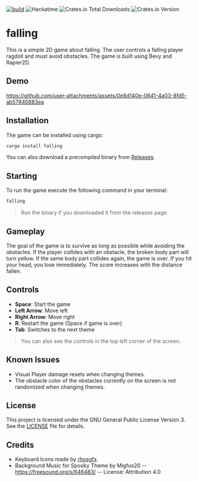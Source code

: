 [![build](https://github.com/simon0302010/falling/actions/workflows/rust.yml/badge.svg)](https://github.com/simon0302010/falling/actions/workflows/rust.yml)
![Hackatime](https://hackatime-badge.hackclub.com/U08HC7N4JJW/falling)
![Crates.io Total Downloads](https://img.shields.io/crates/d/falling)
![Crates.io Version](https://img.shields.io/crates/v/falling)

# falling

This is a simple 2D game about falling. The user controls a falling player ragdoll and must avoid obstacles. The game is built using Bevy and Rapier2D.

## Demo

https://github.com/user-attachments/assets/0e8d140e-0641-4a03-8fd5-ab57840883ea

## Installation

The game can be installed using cargo:

```bash
cargo install falling
```

You can also download a precompiled binary from [Releases](https://github.com/simon0302010/falling/releases).

## Starting

To run the game execute the following command in your terminal:

```bash
falling
```
> Run the binary if you downloaded it from the releases page.

## Gameplay

The goal of the game is to survive as long as possible while avoiding the obstacles.
If the player collides with an obstacle, the broken body part will turn yellow.
If the same body part collides again, the game is over.
If you hit your head, you lose immediately.
The score increases with the distance fallen.

## Controls
- **Space**: Start the game
- **Left Arrow**: Move left
- **Right Arrow**: Move right
- **R**: Restart the game (Space if game is over)
- **Tab**: Switches to the next theme
> You can also see the controls in the top left corner of the screen.

## Known Issues

- Visual Player damage resets when changing themes.
- The obstacle color of the obstacles currently on the screen is not randomized when changing themes.

## License

This project is licensed under the GNU General Public License Version 3. See the [LICENSE](LICENSE) file for details.

## Credits

- Keyboard Icons made by [rhosgfx](https://rhosgfx.itch.io/).
- Background Music for Spooky Theme by Migfus20 -- https://freesound.org/s/646483/ -- License: Attribution 4.0
